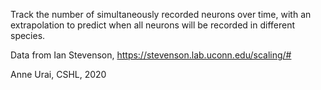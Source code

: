 Track the number of simultaneously recorded neurons over time, with an extrapolation to predict when all neurons will
 be recorded in different species. 

Data from Ian Stevenson, https://stevenson.lab.uconn.edu/scaling/#

Anne Urai, CSHL, 2020